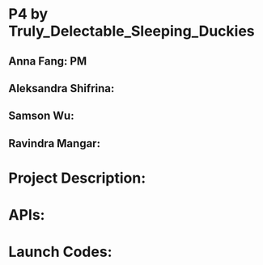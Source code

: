 # P4 by Truly_Delectable_Sleeping_Duckies
## Anna Fang: PM 
## Aleksandra Shifrina: 
## Samson Wu:
## Ravindra Mangar:
 
# Project Description: 

# APIs: 

# Launch Codes:
